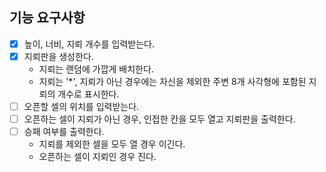 ## 기능 요구사항

- [x] 높이, 너비, 지뢰 개수를 입력받는다.
- [x] 지뢰판을 생성한다.
  - 지뢰는 랜덤에 가깝게 배치한다.
  - 지뢰는 '*', 지뢰가 아닌 경우에는 자신을 제외한 주변 8개 사각형에 포함된 지뢰의 개수로 표시한다.
- [ ] 오픈할 셀의 위치를 입력받는다.
- [ ] 오픈하는 셀이 지뢰가 아닌 경우, 인접한 칸을 모두 열고 지뢰판을 출력한다.
- [ ] 승패 여부를 출력한다.
  - 지뢰를 제외한 셀을 모두 열 경우 이긴다.
  - 오픈하는 셀이 지뢰인 경우 진다.